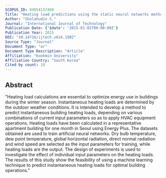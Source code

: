 ```yaml
---
SCOPUS_ID: 84954157469
Title: "Heating load predictions using the static neural networks method"
Author: "Sholahudin S."
Journal: "International Journal of Technology"
Publication Date: {'$date': '2015-01-01T00:00:00Z'}
Publication Year: 2015
DOI: "10.14716/ijtech.v6i6.1902"
Source Type: "Journal"
Document Type: "ar"
Document Type Description: "Article"
Affiliation: "Kookmin University"
Affiliation Country: "South Korea"
Cited by count: 16
---
```


## Abstract
"Heating load calculations are essential to optimize energy use in buildings during the winter season. Instantaneous heating loads are determined by the outdoor weather conditions. It is intended to develop a method to predict instantaneous building heating loads, depending on various combinations of current input parameters so as to apply HVAC equipment operations. Heating loads have been calculated in a representative apartment building for one month in Seoul using Energy Plus. The datasets obtained are used to train artificial neural networks. Dry bulb temperature, dew point temperature, global horizontal radiation, direct normal radiation and wind speed are selected as the input parameters for training, while heating loads are the output. The design of experiments is used to investigate the effect of individual input parameters on the heating loads. The results of this study show the feasibility of using a machine learning technique to predict instantaneous heating loads for optimal building operations."
